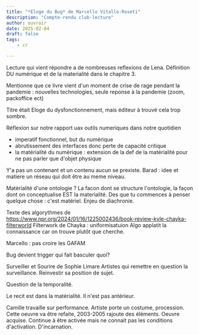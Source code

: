 ```yaml
---
title: "*Eloge du Bug* de Marcello Vitallo-Roseti"
description: "Compte-rendu club-lecture"
author: ouvroir
date: 2025-02-04
draft: false
tags: 
    - cr

---
```


Lecture qui vient répondre a de nombreuses reflexions de Lena. Définition DU numérique et de la materialité dans le chapitre 3. 

Mentionne que ce livre vient d'un moment de crise de rage pendant la pandemie : nouvelles technologies, seule reponse à la pandemie (zoom, packoffice ect)

Titre était Eloge du dysfonctionnement, mais éditeur à trouvé cela trop sombre. 

Réflexion sur notre rapport uax outils numeriques dans notre quotidien
- imperatif fonctionnel, but du numérique 
- abrutissement des interfaces donc perte de capacité critique 
- la matérialité du numérique : extension de la def de la matérialité pour ne pas parler que d'objet physique

Y'a pas un contenant et un contenu aucun se prexiste. 
Barad : idee et matiere un réseau qui doit être au meme niveau. 

Matérialité d'une ontologie ? 
La facon dont se structure l'ontologie, la façon dont on conceptualise EST la materialité. 
Des que tu commences à penser quelque chose : c'est matériel. 
Enjeu de diachronie. 

Texte des algorythmes de https://www.npr.org/2024/01/16/1225002436/book-review-kyle-chayka-filterworld Filterwork de Chayka : uniformisatuion 
Algo applatit la connaissance car on trouve plutôt que cherche. 

Marcello : pas croire les GAFAM

Bug devient trigger qui fait basculer quoi?

Surveiller et Sourire de Sophie Limare
Artistes qui remettre en question la surveillance. Reinvestir sa position de sujet. 

Question de la temporalité. 

Le recit est dans la matérialité. Il n'est pas antérieur. 

Camille travaille sur performance. Artiste porte un costume, procession. Cette oeuvre va être refaite, 2003-2005 rajoute des éléments. Oeuvre acquise. Continue à être activée mais ne connait pas les conditions d'activation. D'incarnation. 
